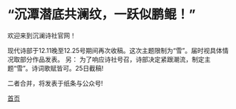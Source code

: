 # “沉潭潜底共澜纹，一跃似鹏鲲！”
欢迎来到沉澜诗社官网！

现代诗部于12.11晚至12.25号期间再次收稿。这次主题限制为“雪”。届时视具体情况取部分作品发表。
另：
为了响应诗社号召，诗部决定紧跟潮流，制定主题“雪”。诗词歌赋皆可。25日截稿!

二者合并，将发表于纸条与公众号!

<a href="https://fonward.github.io/homepage.html">首页
